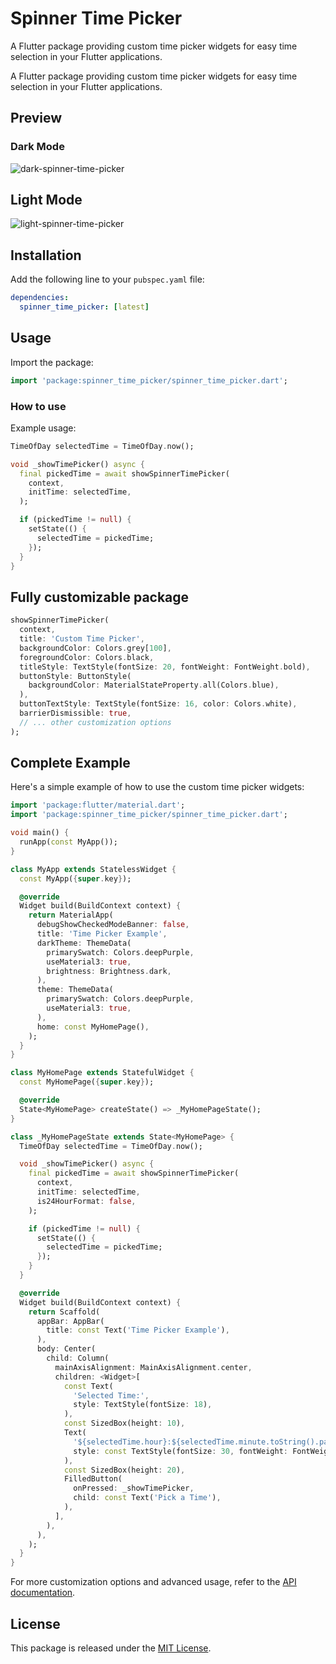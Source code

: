 
# Spinner Time Picker

A Flutter package providing custom time picker widgets for easy time selection in your Flutter applications.



A Flutter package providing custom time picker widgets for easy time selection in your Flutter applications.

## Preview

### Dark Mode
![dark-spinner-time-picker](https://github.com/hosseinvejdani/flutter_spinner_time_picker/assets/18458798/fc08130c-1144-4228-8b78-7b1ffd3a1160)


## Light Mode
![light-spinner-time-picker](https://github.com/hosseinvejdani/flutter_spinner_time_picker/assets/18458798/fc2bf388-cf84-4a8d-a8fc-681dc669bee6)


## Installation

Add the following line to your `pubspec.yaml` file:

```yaml
dependencies:
  spinner_time_picker: [latest]
```

## Usage

Import the package:

```dart
import 'package:spinner_time_picker/spinner_time_picker.dart';
```

### How to use

Example usage:

```dart
TimeOfDay selectedTime = TimeOfDay.now();

void _showTimePicker() async {
  final pickedTime = await showSpinnerTimePicker(
    context,
    initTime: selectedTime,
  );

  if (pickedTime != null) {
    setState(() {
      selectedTime = pickedTime;
    });
  }
}
```


## Fully customizable package

```dart
showSpinnerTimePicker(
  context,
  title: 'Custom Time Picker',
  backgroundColor: Colors.grey[100],
  foregroundColor: Colors.black,
  titleStyle: TextStyle(fontSize: 20, fontWeight: FontWeight.bold),
  buttonStyle: ButtonStyle(
    backgroundColor: MaterialStateProperty.all(Colors.blue),
  ),
  buttonTextStyle: TextStyle(fontSize: 16, color: Colors.white),
  barrierDismissible: true,
  // ... other customization options
);

```


## Complete Example

Here's a simple example of how to use the custom time picker widgets:

```dart
import 'package:flutter/material.dart';
import 'package:spinner_time_picker/spinner_time_picker.dart';

void main() {
  runApp(const MyApp());
}

class MyApp extends StatelessWidget {
  const MyApp({super.key});

  @override
  Widget build(BuildContext context) {
    return MaterialApp(
      debugShowCheckedModeBanner: false,
      title: 'Time Picker Example',
      darkTheme: ThemeData(
        primarySwatch: Colors.deepPurple,
        useMaterial3: true,
        brightness: Brightness.dark,
      ),
      theme: ThemeData(
        primarySwatch: Colors.deepPurple,
        useMaterial3: true,
      ),
      home: const MyHomePage(),
    );
  }
}

class MyHomePage extends StatefulWidget {
  const MyHomePage({super.key});

  @override
  State<MyHomePage> createState() => _MyHomePageState();
}

class _MyHomePageState extends State<MyHomePage> {
  TimeOfDay selectedTime = TimeOfDay.now();

  void _showTimePicker() async {
    final pickedTime = await showSpinnerTimePicker(
      context,
      initTime: selectedTime,
      is24HourFormat: false,
    );

    if (pickedTime != null) {
      setState(() {
        selectedTime = pickedTime;
      });
    }
  }

  @override
  Widget build(BuildContext context) {
    return Scaffold(
      appBar: AppBar(
        title: const Text('Time Picker Example'),
      ),
      body: Center(
        child: Column(
          mainAxisAlignment: MainAxisAlignment.center,
          children: <Widget>[
            const Text(
              'Selected Time:',
              style: TextStyle(fontSize: 18),
            ),
            const SizedBox(height: 10),
            Text(
              '${selectedTime.hour}:${selectedTime.minute.toString().padLeft(2, '0')}',
              style: const TextStyle(fontSize: 30, fontWeight: FontWeight.bold),
            ),
            const SizedBox(height: 20),
            FilledButton(
              onPressed: _showTimePicker,
              child: const Text('Pick a Time'),
            ),
          ],
        ),
      ),
    );
  }
}
```

For more customization options and advanced usage, refer to the [API documentation](#).

## License

This package is released under the [MIT License](LICENSE).
